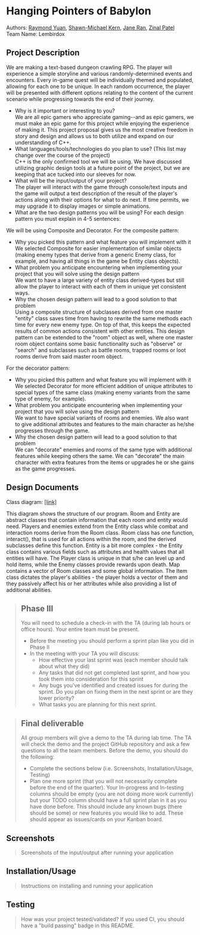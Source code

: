 # Hanging Pointers of Babylon
 
Authors: [Raymond Yuan](https://github.com/raymondlyy), [Shawn-Michael Kern](https://github.com/PurebreadDragon), [Jane Ran](https://github.com/jran26), [Zinal Patel](https://github.com/midgetdemon)  
Team Name: Lembirdox

## Project Description
We are making a text-based dungeon crawling RPG. The player will experience a simple storyline and various randomly-determined events and encounters. Every in-game quest will be individually themed and populated, allowing for each one to be unique. In each random occurrence, the player will be presented with different options relating to the content of the current scenario while progressing towards the end of their journey. 
* Why is it important or interesting to you?  
We are all epic gamers who appreciate gaming--and as epic gamers, we must make an epic game for this project while enjoying the experience of making it. This project proposal gives us the most creative freedom in story and design and allows us to both utilize and expand on our understanding of C++. 
* What languages/tools/technologies do you plan to use? (This list may change over the course of the project)  
C++ is the only confirmed tool we will be using. We have discussed utilizing graphic design tools at a future point of the project, but we are keeping that ace tucked into our sleeves for now.  
* What will be the input/output of your project?  
The player will interact with the game through console/text inputs and the game will output a text description of the result of the player's actions along with their options for what to do next. If time permits, we may upgrade it to display images or simple animations.  
* What are the two design patterns you will be using? For each design pattern you must explain in 4-5 sentences:  

We will be using Composite and Decorator. For the composite pattern:  
   * Why you picked this pattern and what feature you will implement with it  
   We selected Composite for easier implementation of similar objects (making enemy types that derive from a generic Enemy class, for example, and having all things in the game be Entity class objects).  
   * What problem you anticipate encountering when implementing your project that you will solve using the design pattern  
   We want to have a large variety of entity class derived-types but still allow the player to interact with each of them in unique yet consistent ways. 
   * Why the chosen design pattern will lead to a good solution to that problem  
   Using a composite structure of subclasses derived from one master "entity" class saves time from having to rewrite the same methods each time for every new enemy type. On top of that, this keeps the expected results of common actions consistent with other entities. This design pattern can be extended to the "room" object as well, where one master room object contains some basic functionality such as "observe" or "search" and subclasses such as battle rooms, trapped rooms or loot rooms derive from said master room object.
   
For the decorator pattern: 
   * Why you picked this pattern and what feature you will implement with it  
   We selected Decorator for more efficient addition of unique attributes to special types of the same class (making enemy variants from the same type of enemy, for example).
   * What problem you anticipate encountering when implementing your project that you will solve using the design pattern  
   We want to have special variants of rooms and enemies. We also want to give additional attributes and features to the main character as he/she progresses through the game.  
   * Why the chosen design pattern will lead to a good solution to that problem  
   We can "decorate" enemies and rooms of the same type with additional features while keeping others the same. We can "decorate" the main character with extra features from the items or upgrades he or she gains as the game progresses.

## Design Documents

Class diagram: [[link]](https://viewer.diagrams.net/?highlight=0000ff&edit=_blank&layers=1&nav=1&title=Final%20Project%20OMT%20Diagram#R7V3ZcqO6Fv0aV5370CnE6Dxm6nSfm3Snk9weHhWj2Jxg5ANyHPfXXzHZIAkzGAxxqyqVMmJm7bUnbUkj7WL%2Bdu3DxewW28gdqYr9NtIuR6pqnur0f9iwjhvGwIobpr5jx01g2%2FDg%2FEZJo5K0Lh0bBbkDCcYucRb5xgn2PDQhuTbo%2B3iVP%2BwZu%2Fm7LuAUcQ0PE%2BjyrT8cm8ySt1Ctbfsn5Exn6Z2BeRrvmcP04ORNghm08SrTpF2NtAsfYxL%2Fmr9dIDf8dul3%2BfF5%2FcO9eTGv%2F%2F4W%2FAv%2Fd%2F7fxy%2FfP8QX%2B1jnlM0r%2BMgjjS%2F9%2B%2BX546fv%2Bj8%2FF3cfv62U67Onvz8kpyiv0F0m3%2BvKIw5ZJ29M1ulnDFbO3IUe3Tp%2Fxh55SPbQj3AOXWfq0d8T%2BnTIpw2vyCcOReAs2UHwgrZOZo5r38A1XobvEBA4eUm3zmfYd37Ty0KX7gK0ge72SSJMqpk74iE8kzYrtNVHAT3mLv0wYNN0AwOSHDPBrgsXgfMUPXB4yBz6U8c7x4TgeXohvPRsZCdbG6SjDeLjl43shOdXhCOBLfwa6C0jjAk81wjPEfHpp1aSvZqSwJFQzUglb7UVXGAmbbOM0NLWhDAJWaaba29ud0%2FJBb0p%2FQib%2B9Eb5u4H9Kr3Y24HXQq8Bwk6Dz9jkBVD%2BiPzqtumSDhrCCrgBPULnCNOTOmXJhmRdNEzKRTIYAEnjje9iY651Lct98mbhk2YnvvsRsIwc2wbeZGwEEhgLE%2BhhCyw45HoUxjn9I9%2BsAvlxBgZ9IEu6DbYbtO%2F8HCfXGCPyhV0IgFCVFhXKBRYgWjtpG25aK3ziNVFNitIOUh34OddBF9WbzcE%2FHx5dl8%2FzrR%2FIREomjNCfOdpSVBwdCju0CYzMneTnwUYVoW%2FEGtDPRzWwsdTOaw%2Fe6%2F0jbDP25U%2FCer2aW2Ne4Za42n95LgOcf5wVrcPNVD0nlU44MG%2BRMHEdxbEwd7Rwd2VegZaQy%2BrNSBVnWftJMTwe9QggawIpHFAp0r4fDyOHHiuE8VsiYICwnimBNk5xSi8XArlY4j05QfAwa3xcGsCaF34hNw7HDiR2tAu%2FfhYBvK%2BPGUwrug%2BjTtip8GT8%2FmZBm%2BfEA2zZn%2F9R%2FKzKj9PD6hohc9n8lDaoSO89JHPwViQYVFkhqW9DMtGJNJkZipqZSICtB10L86wACbDoo2Hm2GxOGG9cGFwfG58Rd1iVpatoaRY%2BBTZDXoNk%2FlHCWATe2HuBLD3vMmpdOdaZ2XVDEkL3pw4b13AyuXiaD259kEc965aNZ6bccgcHC2M7StYAPrWsOkD7FKxyLPPwn5nuvXk4tARPqdNiacMlHjzo%2BOmCb8SVzbv9yJ7ilLPHrlPeHW1bTiPGuiOVFJqO8IBXvoTVM486vpPUYWoOXzanfwUAekjFxLnNd%2F9vsNtvgsFd%2Bsyq%2BO8y2wqWv4S8UsmZ23lof6F4q%2FAXai1Hks%2BXXrloXnlrnUZ%2BLUY%2BOlK48DvtFSCBYGfplcI%2FKxhBH6ATyPeoxX07aufd0dq20oN2Ya87yf849VNjOIt9tDx9bs291FiaAcRBQpx5PMwkdl4XC9k10xlFA%2FZMS5EccyhGAJ4i23n2REkfyWQQ%2Bj2Fj8g3yHDwfenp2Xqm8vKveCdJWb4zhkO1mMOBVPIBh0LMt01ltUwFtSYC5kW8yxdx4K8Ub%2FHNEKqGArKKusWQ0HTYKqeQUVN1LAP0GDvN%2BQqa95tOf4Sr3LrZlWWsR6CQXEJLl9v%2FYWCJVQ67x3FVusy62Pdf8DIR%2F4%2F4vv%2ByUg3ikWsnUj3Xm2t8khzGP%2FxoUhtAlcOMTur%2BONhfXV8soTRmaG7ByekuJ8xxvcCu5i6hZcejt1HGpUwTe%2BW9p0R%2BqAdkuKOZd7hukYeBVw0LCrDaRa8p8TNPs%2BErHgRAWPDYBbpTJALX8fh1ptDfiZ4hb9%2Fhb8pKPHW5Vtm1%2BU63fDoe0cnnVhGuv0ru3N7XrSVnjgShZHNAlpx%2Fjv5lKUBbVHGac9g1VDGOT9f1az8JZoGq2oaQJQEqxR3uM4cljCw%2BIHV%2FH001WDkOb5i0whDPPZA5QT%2BA92Mi5tHqumGhH%2Fy6a9p%2BCvcdzdbB2ckikcL91%2BiZ%2BQFSHzALZzuOp%2Fu3nn6wwJR%2FnCh%2BgwuUKRcSahcVzOHoAeqKsO2lQ8XeRv8RO8%2BjdyXr0sSm%2Bio3Yb%2By9dQwZKIJidKSKkgSTCNeaVdSRUW06gwKGZEzhDFqLpAMZ4yotneGJUKrk5G1yUmLqfrMp8%2FbL%2BDJIyfoxZV0TjHSM0pt5xmOzFKdFuqSMGJolh1lCnduEO%2BQ79ZmNM5iJ5MP2RWTxYP2d2Z5zMEEmG0lPpjlNMYMJJWuQzEYnKIZjVt2pbC03iFt0uQ%2B88zb5yCjez%2ByopumVOQ8wlAzz6BblT1CQocxQ6S2mOTMe9js5lkjxUjd6FNPcmhJLvC8LNhSXZDKW3CiM69XWt4km0qLUm2xXqm4wNLdoUuXynZzSR7SAJraW0JLNPHo5ud1Zru1AbZwVt4%2FgTFCf8dBaf7dR8Kkk41exTjplv4ljuwbj%2FjqKMoydANsbxkZTOtF8llDjsr%2BuPzR2G12I7pN2S2sIRFtTr1RGB3lizU5QCxDmAV9d8JOdwRqqnpyKAqc%2F7dwW0KMluHZTE%2FIvCrbTtkLW11m7batNSToVlrnc8FxdBLmtemuV6%2FAuegNDdk2XAHsPZurPmqYWmsu4O7f2PNs%2FhqvpC2ul1bPS5KHJbhnqqD9nnO57Ylz%2FfhuTFsa23yPP%2B2DF%2B6IsezlnpIFfrD5r3OjJK2BOpeWIlv6l3JAW%2FfKxTAS%2BKXEGsQhfLi5%2BNzaq9oQihqSS1QbOnjaqBRWCy0kFLQthT0X0LP52TOcfHcdxLppkj3Pi7b4lMw8TQJEuu2se5%2FxnKT7xblYE5yMHzipT7Gx5aLKcP3gEO4xc9XXDwvg7Qu8O5defNdZRzMnQ2SAKMGgyQ%2BKCcK2FQWx6eCcWlZTrh16Lrg1BNuXKCzbzEOkwTS2HLGqsU4Jls9duC6SIvPHT3iFR88ylRCi6kEkMe8lTH9%2B%2BkqPqP02ZMZhPpWKabTcDMIFu%2BFfJ1Mlj59rUnhjF0S76Z4958r4DNGD8sF8gOCfYl363j3njEY807nhUt9s4nEum2s%2B88YWBVmBZMZg8b49p0xGPN5Xg7e4QWQiskEkGDTMKQA0hIMtquVZ9h3%2BBEbA6TFG3UDSJ29EDv2tKUB%2BOyk1El9d%2BFjsXNY5w7vZrg%2BUHjr95mgdz9z3cCDWXZh7qrLRnVWubqxzLkRRoL6COkDldnIhFLDDWiBwveRSSeoPYCrRrBdOUFA4Z3c7XxTMFq%2FeS07UDpAXlTOemBq88mq2x8ILgS1TbKataH1ZsYCa6oAddFcOp0VswKVz0VLmu9D83FtCy4CvDuaC9a5kjRvmebaAHnO17tInu%2FB85hGQ%2Ba5YNEfyfN2ea6ydQkD4DnvwEue78Pz3WvQDIDnfPbl9syfh1XqkubdeO2ilNuBWc7HapLl%2B7C8fiHJgVnOh2n3kuXdGvMB0JyvJ5E034fm9UecHZjmvPcmjXnHsXn%2FNE%2B79CTNW6L57rXmB0Bz3n3jcB7WJKIDnOa2MNXawWygOjdhVOos1J5znCkgUQ88AgGACjMFStkrk72itEAHssesv6Bp71Xy0lc%2FaskrnG75BBj6aICleZsOodLavKQ44CBCD9hgTG8q9WXzOHcu9XwePnR5lvPIbZJufTc5Or3qKjUdevW8upNefSX4dxFpwF69YDmXCzxf4CBcIkrBz7uMXVIqnikwz5g9NSV0erTtwDn27MeZ4zFcB3rakDGSWbtHsZnhKfagmzN%2B%2B6z2JqxD79vWiRfJrGzpCoq19rVqjC%2Bns2tkVV4HjlV37IVaKkNXmQVpTAB2W1v2%2BOQ5i%2BvW9zkcnKoMa7soc9f4nNwn%2Bv2ouCEXTeK5v94Hu%2BuMMuna7YyHSrbOMI0Jckz2EpX9RmamAFBxnZnaDGPvo5QwrOC5uuWAYGJy6g4KJqeWExe06NOyslx1qMcmpGvfxxFMU56fE%2B%2FMfqWvvPSRn5kZ7xHBwrXlpctbRrsBDwcRzIF8jV1bYt061r3PbQD06ivMy6E%2F9QGuOplBZ0N%2FdL6Q7A6u7%2BlbyXxFB3iL5jE%2FMKEFK8P5CJI4XRFGNXAUepvswtdf0Iq2X8M5n75sf4D8Np2u1lpSfogxz8Z7Kp1HrSDRvm9wxOTCzabpBzbbyl2oreCIeWAL7DWunW76GJPs4T5czG6xjcIj%2Fg8%3D)

This diagram shows the structure of our program. Room and Entity are abstract classes that contain information that each room and entity would need. Players and enemies extend from the Entity class while combat and interaction rooms derive from the Room class. Room class has one function, interact(), that is used for all actions within the room, and the derived subclasses define this function. Entity is a bit more complex - the Entity class contains various fields such as attributes and health values that all entities will have. The Player class is unique in that s/he can level up and hold items, while the Enemy classes provide rewards upon death. Map contains a vector of Room classes and some global information. The Item class dictates the player's abilities - the player holds a vector of them and they passively affect his or her attributes while also providing a list of additional abilities. 
 
 > ## Phase III
 > You will need to schedule a check-in with the TA (during lab hours or office hours). Your entire team must be present. 
 > * Before the meeting you should perform a sprint plan like you did in Phase II
 > * In the meeting with your TA you will discuss: 
 >   - How effective your last sprint was (each member should talk about what they did)
 >   - Any tasks that did not get completed last sprint, and how you took them into consideration for this sprint
 >   - Any bugs you've identified and created issues for during the sprint. Do you plan on fixing them in the next sprint or are they lower priority?
 >   - What tasks you are planning for this next sprint.

 > ## Final deliverable
 > All group members will give a demo to the TA during lab time. The TA will check the demo and the project GitHub repository and ask a few questions to all the team members. 
 > Before the demo, you should do the following:
 > * Complete the sections below (i.e. Screenshots, Installation/Usage, Testing)
 > * Plan one more sprint (that you will not necessarily complete before the end of the quarter). Your In-progress and In-testing columns should be empty (you are not doing more work currently) but your TODO column should have a full sprint plan in it as you have done before. This should include any known bugs (there should be some) or new features you would like to add. These should appear as issues/cards on your Kanban board. 
 
 ## Screenshots
 > Screenshots of the input/output after running your application
 ## Installation/Usage
 > Instructions on installing and running your application
 ## Testing
 > How was your project tested/validated? If you used CI, you should have a "build passing" badge in this README.
 
